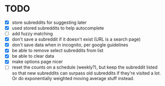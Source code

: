 # TODO

* [x] store subreddits for suggesting later
* [x] used stored subreddits to help autocomplete
* [ ] add fuzzy matching
* [x] don't save a subreddit if it doesn't exist (URL is a search page)
* [x] don't save data when in incognito, per google guidelines
* [x] be able to remove select subreddits from list
* [x] be able to clear data
* [x] make options page nicer
* [ ] reset the counts on a schedule (weekly?), but keep the subreddit listed
      so that new subreddits can surpass old subreddits if they're visited a lot.
      Or do exponentially weighted moving average stuff instead.
